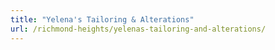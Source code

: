 ```yaml
---
title: "Yelena's Tailoring & Alterations"
url: /richmond-heights/yelenas-tailoring-and-alterations/
---
```

